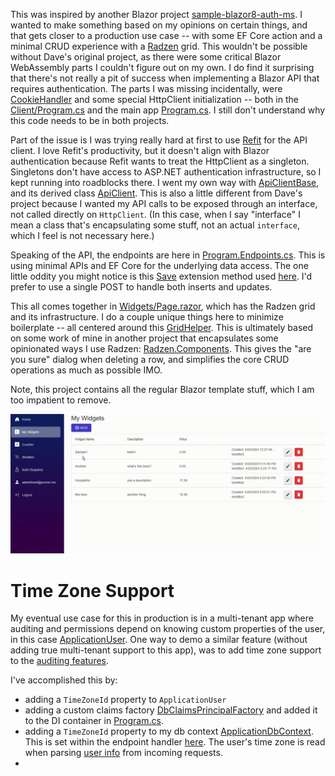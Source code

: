 This was inspired by another Blazor project [sample-blazor8-auth-ms](https://github.com/ripteqdavid/sample-blazor8-auth-ms). I wanted to make something based on my opinions on certain things, and that gets closer to a production use case -- with some EF Core action and a minimal CRUD experience with a [Radzen](https://blazor.radzen.com/) grid. This wouldn't be possible without Dave's original project, as there were some critical Blazor WebAssembly parts I couldn't figure out on my own. I do find it surprising that there's not really a pit of success when implementing a Blazor API that requires authentication. The parts I was missing incidentally, were [CookieHandler](https://github.com/adamfoneil/ApiAuthDemo/blob/master/ApiAuthDemo/ApiAuthDemo.Client/CookieHandler.cs) and some special HttpClient initialization -- both in the [Client/Program.cs](https://github.com/adamfoneil/ApiAuthDemo/blob/master/ApiAuthDemo/ApiAuthDemo.Client/Program.cs#L14-L20) and the main app [Program.cs](https://github.com/adamfoneil/ApiAuthDemo/blob/master/ApiAuthDemo/ApiAuthDemo/Program.cs#L28-L35). I still don't understand why this code needs to be in both projects.

Part of the issue is I was trying really hard at first to use [Refit](https://github.com/reactiveui/refit) for the API client. I love Refit's productivity, but it doesn't align with Blazor authentication because Refit wants to treat the HttpClient as a singleton. Singletons don't have access to ASP.NET authentication infrastructure, so I kept running into roadblocks there. I went my own way with [ApiClientBase](https://github.com/adamfoneil/ApiAuthDemo/blob/master/ApiClientBaseLibrary/ApiClientBase.cs), and its derived class [ApiClient](https://github.com/adamfoneil/ApiAuthDemo/blob/master/ApiAuthDemo/ApiAuthDemo.Client/ApiClient.cs). This is also a little different from Dave's project because I wanted my API calls to be exposed through an interface, not called directly on `HttpClient`. (In this case, when I say "interface" I mean a class that's encapsulating some stuff, not an actual `interface`, which I feel is not necessary here.)

Speaking of the API, the endpoints are here in [Program.Endpoints.cs](https://github.com/adamfoneil/ApiAuthDemo/blob/master/ApiAuthDemo/ApiAuthDemo/Program.Endpoints.cs). This is using minimal APIs and EF Core for the underlying data access. The one little oddity you might notice is this [Save](https://github.com/adamfoneil/ApiAuthDemo/blob/master/ApiAuthDemo/ApiAuthDemo/Extensions/DbSetExtensions.cs) extension method used [here](https://github.com/adamfoneil/ApiAuthDemo/blob/master/ApiAuthDemo/ApiAuthDemo/Program.Endpoints.cs#L23). I'd prefer to use a single POST to handle both inserts and updates.

This all comes together in [Widgets/Page.razor](https://github.com/adamfoneil/ApiAuthDemo/blob/master/ApiAuthDemo/ApiAuthDemo.Client/Pages/Widgets/Page.razor), which has the Radzen grid and its infrastructure. I do a couple unique things here to minimize boilerplate -- all centered around this [GridHelper](https://github.com/adamfoneil/ApiAuthDemo/blob/master/ApiAuthDemo/ApiAuthDemo.Client/Pages/Widgets/GridHelper.cs). This is ultimately based on some work of mine in another project that encapsulates some opinionated ways I use Radzen: [Radzen.Components](https://github.com/adamfoneil/LiteInvoice3/tree/master/Radzen.Components). This gives the "are you sure" dialog when deleting a row, and simplifies the core CRUD operations as much as possible IMO.

Note, this project contains all the regular Blazor template stuff, which I am too impatient to remove.

![image](widget-crud.gif)

# Time Zone Support
My eventual use case for this in production is in a multi-tenant app where auditing and permissions depend on knowing custom properties of the user, in this case [ApplicationUser](https://github.com/adamfoneil/ApiAuthDemo/blob/master/ApiAuthDemo.Data/ApplicationUser.cs). One way to demo a similar feature (without adding true multi-tenant support to this app), was to add time zone support to the [auditing features](https://github.com/adamfoneil/ApiAuthDemo/blob/master/ApiAuthDemo.Data/ApplicationDbContext.cs#L29).

I've accomplished this by:
- adding a `TimeZoneId` property to `ApplicationUser`
- adding a custom claims factory [DbClaimsPrincipalFactory](https://github.com/adamfoneil/ApiAuthDemo/blob/master/ApiAuthDemo/ApiAuthDemo/Services/DbClaimsPrincipalFactory.cs) and added it to the DI container in [Program.cs](https://github.com/adamfoneil/ApiAuthDemo/blob/master/ApiAuthDemo/ApiAuthDemo/Program.cs#L25).
- adding a `TimeZoneId` property to my db context [ApplicationDbContext](https://github.com/adamfoneil/ApiAuthDemo/blob/master/ApiAuthDemo.Data/ApplicationDbContext.cs#L13). This is set within the endpoint handler [here](https://github.com/adamfoneil/ApiAuthDemo/blob/master/ApiAuthDemo/ApiAuthDemo/Program.Endpoints.cs#L26). The user's time zone is read when parsing [user info](https://github.com/adamfoneil/ApiAuthDemo/blob/master/ApiAuthDemo/ApiAuthDemo/Program.Endpoints.cs#L43) from incoming requests.
- 